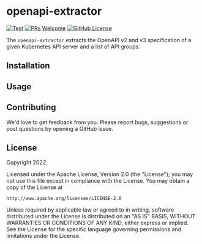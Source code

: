 # openapi-extractor

[![Test](https://github.com/onmetal/openapi-extractor/actions/workflows/test.yml/badge.svg)](https://github.com/onmetal/openapi-extractor/actions/workflows/test.yml)
[![PRs Welcome](https://img.shields.io/badge/PRs-welcome-brightgreen.svg?style=flat-square)](https://makeapullrequest.com)
[![GitHub License](https://img.shields.io/static/v1?label=License&message=Apache-2.0&color=blue&style=flat-square)](LICENSE)

The `openapi-extractor` extracts the OpenAPI v2 and v3 specification of a given Kubernetes API server and
a list of API groups.

## Installation

## Usage

## Contributing

We'd love to get feedback from you. Please report bugs, suggestions or post questions by opening a GitHub issue.

## License

Copyright 2022.

Licensed under the Apache License, Version 2.0 (the "License");
you may not use this file except in compliance with the License.
You may obtain a copy of the License at

    http://www.apache.org/licenses/LICENSE-2.0

Unless required by applicable law or agreed to in writing, software
distributed under the License is distributed on an "AS IS" BASIS,
WITHOUT WARRANTIES OR CONDITIONS OF ANY KIND, either express or implied.
See the License for the specific language governing permissions and
limitations under the License.